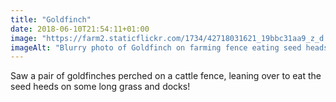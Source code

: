 ```yaml
---
title: "Goldfinch"
date: 2018-06-10T21:54:11+01:00
image: "https://farm2.staticflickr.com/1734/42718031621_19bbc31aa9_z_d.jpg"
imageAlt: "Blurry photo of Goldfinch on farming fence eating seed heads"
---
```


Saw a pair of goldfinches perched on a cattle fence, leaning over to eat the seed heeds on some long grass and docks!
